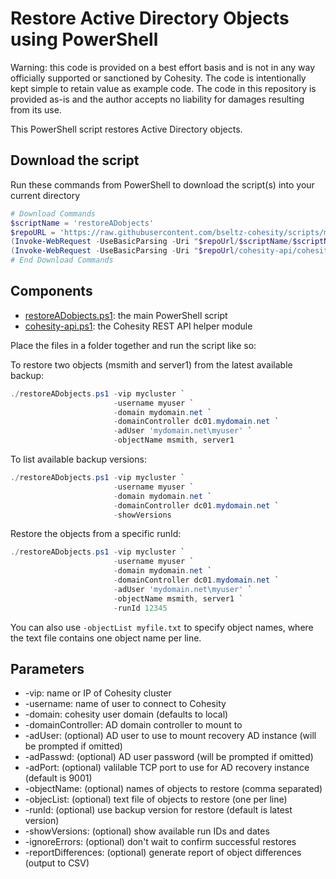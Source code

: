# Restore Active Directory Objects using PowerShell

Warning: this code is provided on a best effort basis and is not in any way officially supported or sanctioned by Cohesity. The code is intentionally kept simple to retain value as example code. The code in this repository is provided as-is and the author accepts no liability for damages resulting from its use.

This PowerShell script restores Active Directory objects.

## Download the script

Run these commands from PowerShell to download the script(s) into your current directory

```powershell
# Download Commands
$scriptName = 'restoreADobjects'
$repoURL = 'https://raw.githubusercontent.com/bseltz-cohesity/scripts/master/powershell'
(Invoke-WebRequest -UseBasicParsing -Uri "$repoUrl/$scriptName/$scriptName.ps1").content | Out-File "$scriptName.ps1"; (Get-Content "$scriptName.ps1") | Set-Content "$scriptName.ps1"
(Invoke-WebRequest -UseBasicParsing -Uri "$repoUrl/cohesity-api/cohesity-api.ps1").content | Out-File cohesity-api.ps1; (Get-Content cohesity-api.ps1) | Set-Content cohesity-api.ps1
# End Download Commands
```

## Components

* [restoreADobjects.ps1](https://raw.githubusercontent.com/bseltz-cohesity/scripts/master/powershell/restoreADobjects/restoreADobjects.ps1): the main PowerShell script
* [cohesity-api.ps1](https://raw.githubusercontent.com/bseltz-cohesity/scripts/master/powershell/cohesity-api/cohesity-api.ps1): the Cohesity REST API helper module

Place the files in a folder together and run the script like so:

To restore two objects (msmith and server1) from the latest available backup:

```powershell
./restoreADobjects.ps1 -vip mycluster `
                       -username myuser `
                       -domain mydomain.net `
                       -domainController dc01.mydomain.net `
                       -adUser 'mydomain.net\myuser' `
                       -objectName msmith, server1
```

To list available backup versions:

```powershell
./restoreADobjects.ps1 -vip mycluster `
                       -username myuser `
                       -domain mydomain.net `
                       -domainController dc01.mydomain.net `
                       -showVersions
```

Restore the objects from a specific runId:

```powershell
./restoreADobjects.ps1 -vip mycluster `
                       -username myuser `
                       -domain mydomain.net `
                       -domainController dc01.mydomain.net `
                       -adUser 'mydomain.net\myuser' `
                       -objectName msmith, server1 `
                       -runId 12345
```

You can also use `-objectList myfile.txt` to specify object names, where the text file contains one object name per line.

## Parameters

* -vip: name or IP of Cohesity cluster
* -username: name of user to connect to Cohesity
* -domain: cohesity user domain (defaults to local)
* -domainController: AD domain controller to mount to
* -adUser: (optional) AD user to use to mount recovery AD instance (will be prompted if omitted)
* -adPasswd: (optional) AD user password (will be prompted if omitted)
* -adPort: (optional) valilable TCP port to use for AD recovery instance (default is 9001)
* -objectName: (optional) names of objects to restore (comma separated)
* -objecList: (optional) text file of objects to restore (one per line)
* -runId: (optional) use backup version for restore (default is latest version)
* -showVersions: (optional) show available run IDs and dates
* -ignoreErrors: (optional) don't wait to confirm successful restores
* -reportDifferences: (optional) generate report of object differences (output to CSV)
